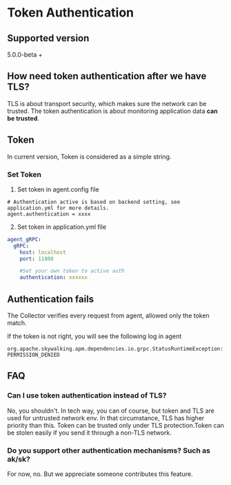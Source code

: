 # Token Authentication
## Supported version
5.0.0-beta +

## How need token authentication after we have TLS?
TLS is about transport security, which makes sure the network can be trusted. 
The token authentication is about monitoring application data **can be trusted**.

## Token 
In current version, Token is considered as a simple string.

### Set Token
1. Set token in agent.config file
```properties
# Authentication active is based on backend setting, see application.yml for more details.
agent.authentication = xxxx
```

2. Set token in application.yml file
```yaml
agent_gRPC:
  gRPC:
    host: localhost
    port: 11800

    #Set your own token to active auth
    authentication: xxxxxx
```

## Authentication fails
The Collector verifies every request from agent, allowed only the token match.

If the token is not right, you will see the following log in agent
```
org.apache.skywalking.apm.dependencies.io.grpc.StatusRuntimeException: PERMISSION_DENIED
```

## FAQ
### Can I use token authentication instead of TLS?
No, you shouldn't. In tech way, you can of course, but token and TLS are used for untrusted network env. In that circumstance,
TLS has higher priority than this. Token can be trusted only under TLS protection.Token can be stolen easily if you 
send it through a non-TLS network.

### Do you support other authentication mechanisms? Such as ak/sk?
For now, no. But we appreciate someone contributes this feature. 

